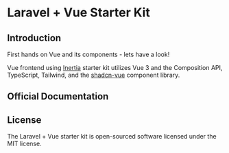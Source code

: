 # Laravel + Vue Starter Kit

## Introduction

First hands on Vue and its components - lets have a look!

Vue frontend using [Inertia](https://inertiajs.com) starter kit utilizes Vue 3 and the Composition API, TypeScript, Tailwind, and the [shadcn-vue](https://www.shadcn-vue.com) component library.

## Official Documentation

## License
The Laravel + Vue starter kit is open-sourced software licensed under the MIT license.
